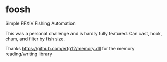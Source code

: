# foosh
Simple FFXIV Fishing Automation

This was a personal challenge and is hardly fully featured. Can cast, hook, chum, and filter by fish size. 

Thanks https://github.com/erfg12/memory.dll for the memory reading/writing library

